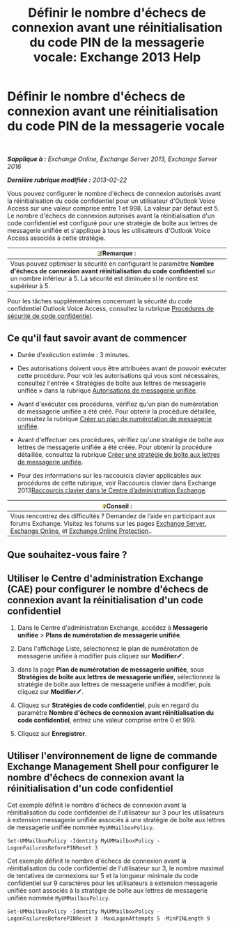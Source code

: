 ﻿---
title: "Définir le nombre d'échecs de connexion avant une réinitialisation du code PIN de la messagerie vocale: Exchange 2013 Help"
TOCTitle: Définir le nombre d'échecs de connexion avant une réinitialisation du code PIN de la messagerie vocale
ms:assetid: 4de38499-0a6f-4f00-8697-eeff805d7266
ms:mtpsurl: https://technet.microsoft.com/fr-fr/library/Aa997939(v=EXCHG.150)
ms:contentKeyID: 50555389
ms.date: 05/23/2018
mtps_version: v=EXCHG.150
ms.translationtype: MT
---

# Définir le nombre d'échecs de connexion avant une réinitialisation du code PIN de la messagerie vocale

 

_**Sapplique à :** Exchange Online, Exchange Server 2013, Exchange Server 2016_

_**Dernière rubrique modifiée :** 2013-02-22_

Vous pouvez configurer le nombre d'échecs de connexion autorisés avant la réinitialisation du code confidentiel pour un utilisateur d'Outlook Voice Access sur une valeur comprise entre 1 et 998. La valeur par défaut est 5. Le nombre d'échecs de connexion autorisés avant la réinitialisation d'un code confidentiel est configuré pour une stratégie de boîte aux lettres de messagerie unifiée et s'applique à tous les utilisateurs d'Outlook Voice Access associés à cette stratégie.

<table>
<thead>
<tr class="header">
<th><img src="images/JJ159664.note(EXCHG.150).gif" title="Remarque" alt="Remarque" />Remarque :</th>
</tr>
</thead>
<tbody>
<tr class="odd">
<td>Vous pouvez optimiser la sécurité en configurant le paramètre <strong>Nombre d'échecs de connexion avant réinitialisation du code confidentiel</strong> sur un nombre inférieur à 5. La sécurité est diminuée si le nombre est supérieur à 5.</td>
</tr>
</tbody>
</table>


Pour les tâches supplémentaires concernant la sécurité du code confidentiel Outlook Voice Access, consultez la rubrique [Procédures de sécurité de code confidentiel](pin-security-procedures-exchange-2013-help.md).

## Ce qu'il faut savoir avant de commencer

  - Durée d'exécution estimée : 3 minutes.

  - Des autorisations doivent vous être attribuées avant de pouvoir exécuter cette procédure. Pour voir les autorisations qui vous sont nécessaires, consultez l'entrée « Stratégies de boîte aux lettres de messagerie unifiée » dans la rubrique [Autorisations de messagerie unifiée](unified-messaging-permissions-exchange-2013-help.md).

  - Avant d'exécuter ces procédures, vérifiez qu'un plan de numérotation de messagerie unifiée a été créé. Pour obtenir la procédure détaillée, consultez la rubrique [Créer un plan de numérotation de messagerie unifiée](create-a-um-dial-plan-exchange-2013-help.md).

  - Avant d'effectuer ces procédures, vérifiez qu'une stratégie de boîte aux lettres de messagerie unifiée a été créée. Pour obtenir la procédure détaillée, consultez la rubrique [Créer une stratégie de boîte aux lettres de messagerie unifiée](create-a-um-mailbox-policy-exchange-2013-help.md).

  - Pour des informations sur les raccourcis clavier applicables aux procédures de cette rubrique, voir Raccourcis clavier dans Exchange 2013[Raccourcis clavier dans le Centre d’administration Exchange](keyboard-shortcuts-in-the-exchange-admin-center-exchange-online-protection-help.md).

<table>
<thead>
<tr class="header">
<th><img src="images/Bb125224.tip(EXCHG.150).gif" title="Conseil" alt="Conseil" />Conseil :</th>
</tr>
</thead>
<tbody>
<tr class="odd">
<td>Vous rencontrez des difficultés ? Demandez de l’aide en participant aux forums Exchange. Visitez les forums sur les pages <a href="https://go.microsoft.com/fwlink/p/?linkid=60612">Exchange Server</a>, <a href="https://go.microsoft.com/fwlink/p/?linkid=267542">Exchange Online</a>, et <a href="https://go.microsoft.com/fwlink/p/?linkid=285351">Exchange Online Protection</a>..</td>
</tr>
</tbody>
</table>


## Que souhaitez-vous faire ?

## Utiliser le Centre d'administration Exchange (CAE) pour configurer le nombre d'échecs de connexion avant la réinitialisation d'un code confidentiel

1.  Dans le Centre d'administration Exchange, accédez à **Messagerie unifiée** \> **Plans de numérotation de messagerie unifiée**.

2.  Dans l'affichage Liste, sélectionnez le plan de numérotation de messagerie unifiée à modifier puis cliquez sur **Modifier**![Icône Modifier](images/Bb124582.6f53ccb2-1f13-4c02-bea0-30690e6ea71d(EXCHG.150).gif "Icône Modifier").

3.  dans la page **Plan de numérotation de messagerie unifiée**, sous **Stratégies de boîte aux lettres de messagerie unifiée**, sélectionnez la stratégie de boîte aux lettres de messagerie unifiée à modifier, puis cliquez sur **Modifier**![Icône Modifier](images/Bb124582.6f53ccb2-1f13-4c02-bea0-30690e6ea71d(EXCHG.150).gif "Icône Modifier").

4.  Cliquez sur **Stratégies de code confidentiel**, puis en regard du paramètre **Nombre d'échecs de connexion avant réinitialisation du code confidentiel**, entrez une valeur comprise entre 0 et 999.

5.  Cliquez sur **Enregistrer**.

## Utiliser l'environnement de ligne de commande Exchange Management Shell pour configurer le nombre d'échecs de connexion avant la réinitialisation d'un code confidentiel

Cet exemple définit le nombre d'échecs de connexion avant la réinitialisation du code confidentiel de l'utilisateur sur 3 pour les utilisateurs à extension messagerie unifiée associés à une stratégie de boîte aux lettres de messagerie unifiée nommée `MyUMMailboxPolicy`.

    Set-UMMailboxPolicy -Identity MyUMMailboxPolicy -LogonFailuresBeforePINReset 3

Cet exemple définit le nombre d'échecs de connexion avant la réinitialisation du code confidentiel de l'utilisateur sur 3, le nombre maximal de tentatives de connexions sur 5 et la longueur minimale du code confidentiel sur 9 caractères pour les utilisateurs à extension messagerie unifiée sont associés à la stratégie de boîte aux lettres de messagerie unifiée nommée `MyUMMailboxPolicy`.

    Set-UMMailboxPolicy -Identity MyUMMailboxPolicy -LogonFailuresBeforePINReset 3 -MaxLogonAttempts 5 -MinPINLength 9

